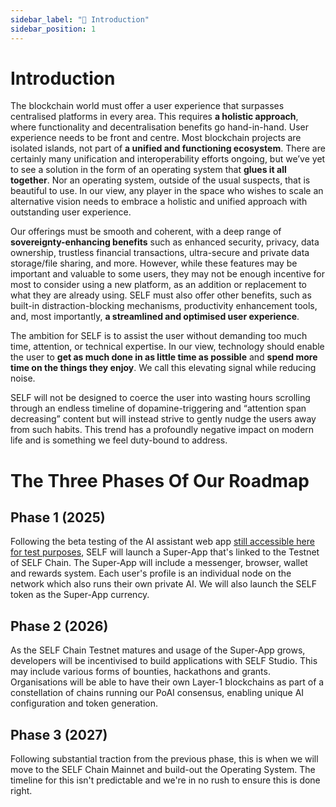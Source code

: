 ```yaml
---
sidebar_label: "📖 Introduction"
sidebar_position: 1
---
```


# Introduction

The blockchain world must offer a user experience that surpasses centralised platforms in every area. This requires **a holistic approach**, where functionality and decentralisation benefits go hand-in-hand. User experience needs to be front and centre. Most blockchain projects are isolated islands, not part of **a unified and functioning ecosystem**. There are certainly many unification and interoperability efforts ongoing, but we’ve yet to see a solution in the form of an operating system that **glues it all together**. Nor an operating system, outside of the usual suspects, that is beautiful to use. In our view, any player in the space who wishes to scale an alternative vision needs to embrace a holistic and unified approach with outstanding user experience.

Our offerings must be smooth and coherent, with a deep range of **sovereignty-enhancing benefits** such as enhanced security, privacy, data ownership, trustless financial transactions, ultra-secure and private data storage/file sharing, and more. However, while these features may be important and valuable to some users, they may not be enough incentive for most to consider using a new platform, as an addition or replacement to what they are already using. SELF must also offer other benefits, such as built-in distraction-blocking mechanisms, productivity enhancement tools, and, most importantly, **a streamlined and optimised user experience**.

The ambition for SELF is to assist the user without demanding too much time, attention, or technical expertise. In our view, technology should enable the user to **get as much done in as little time as possible** and **spend more time on the things they enjoy**. We call this elevating signal while reducing noise. 

SELF will not be designed to coerce the user into wasting hours scrolling through an endless timeline of dopamine-triggering and “attention span decreasing” content but will instead strive to gently nudge the users away from such habits. This trend has a profoundly negative impact on modern life and is something we feel duty-bound to address.

# The Three Phases Of Our Roadmap

## Phase 1 (2025)

Following the beta testing of the AI assistant web app [still accessible here for test purposes](https://your.self.app), SELF will launch a Super-App that's linked to the Testnet of SELF Chain. The Super-App will include a messenger, browser, wallet and rewards system. Each user's profile is an individual node on the network which also runs their own private AI. We will also launch the SELF token as the Super-App currency.

## Phase 2 (2026)

As the SELF Chain Testnet matures and usage of the Super-App grows, developers will be incentivised to build applications with SELF Studio. This may include various forms of bounties, hackathons and grants. Organisations will be able to have their own Layer-1 blockchains as part of a constellation of chains running our PoAI consensus, enabling unique AI configuration and token generation.

## Phase 3 (2027)

Following substantial traction from the previous phase, this is when we will move to the SELF Chain Mainnet and build-out the Operating System. The timeline for this isn't predictable and we're in no rush to ensure this is done right.